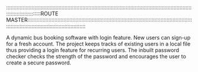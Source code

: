 :::::::::::::::::::::::::::::::::::::::::::::::::::::::::::::::::::::::::::::::::::::::::::::::::::::::::::::::::::::::::::::::::::::::::::::::::::ROUTE MASTER:::::::::::::::::::::::::::::::::::::::::::::::::::::::::::::::::::::::::::::::::::::::::::::::::::::::::::::::::::::::::::::::::::::::::::::::::::::::::::::::::::

A dynamic bus booking software with login feature. New users can sign-up for a fresh account. The project keeps tracks of existing users in a local file thus providing a login feature for recurring users. The inbuilt password checker checks the strength of the password and encourages the user to create a secure password. 
